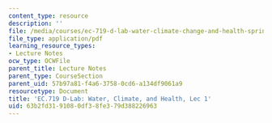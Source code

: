 ```yaml
---
content_type: resource
description: ''
file: /media/courses/ec-719-d-lab-water-climate-change-and-health-spring-2019/63b2fd3191080df38fe379d388226963_MITEC_719S19_lec1.pdf
file_type: application/pdf
learning_resource_types:
- Lecture Notes
ocw_type: OCWFile
parent_title: Lecture Notes
parent_type: CourseSection
parent_uid: 57b97a81-f4a6-3758-0cd6-a134df9061a9
resourcetype: Document
title: 'EC.719 D-Lab: Water, Climate, and Health, Lec 1'
uid: 63b2fd31-9108-0df3-8fe3-79d388226963
---
```

